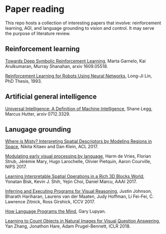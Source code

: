 # Paper reading
This repo hosts a collection of interesting papers that involve: reinforcement learning, AGI, and language grounding to vision and control. It may serve the purpose of literature review.

## Reinforcement learning
[Towards Deep Symbolic Reinforcement Learning](https://arxiv.org/pdf/1609.05518.pdf), Marta Garnelo, Kai Arulkumaran, Murray Shanahan, arxiv 1609.05518.

[Reinforcement Learning for Robots Using Neural Networks](https://pdfs.semanticscholar.org/54c4/cf3a8168c1b70f91cf78a3dc98b671935492.pdf), Long-Ji Lin, PhD Thesis, 1993.

## Artificial general intelligence
[Universal Intelligence: A Definition of Machine Intelligence](https://arxiv.org/pdf/0712.3329.pdf), Shane Legg, Marcus Hutter, arxiv 0712.3329.

## Lanugage grounding
[Where is Misty? Interpreting Spatial Descriptors by Modeling Regions in Space](http://aclweb.org/anthology/D17-1015), 
Nikita Kitaev and Dan Klein, ACL 2017.

[Modulating early visual processing by language](https://arxiv.org/pdf/1707.00683.pdf), Harm de Vries, Florian Strub, Jérémie Mary, Hugo Larochelle, Olivier Pietquin, Aaron Courville, NIPS 2017.

[Learning Interpretable Spatial Operations in a Rich 3D Blocks World](https://arxiv.org/pdf/1712.03463v1.pdf), 
Yonatan Bisk, Kevin J. Shih, Yejin Choi, Daniel Marcu, AAAI 2017.

[Inferring and Executing Programs for Visual Reasoning](https://arxiv.org/pdf/1705.03633.pdf),
Justin Johnson, Bharath Hariharan, Laurens van der Maaten, Judy Hoffman, Li Fei-Fei, C. Lawrence Zitnick, Ross Girshick, ICCV 2017.

[How Language Programs the Mind](http://sapir.psych.wisc.edu/papers/lupyan_bergen_topics_inPress.pdf), Gary Lupyan.

[Learning to Count Objects in Natural Images for Visual Question Answering](https://arxiv.org/pdf/1802.05766.pdf), Yan Zhang, Jonathon Hare, Adam Prugel-Bennett, ICLR 2018.
